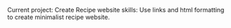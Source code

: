 Current project:
    Create Recipe website
    skills:
    Use links and html formatting to create minimalist recipe website.